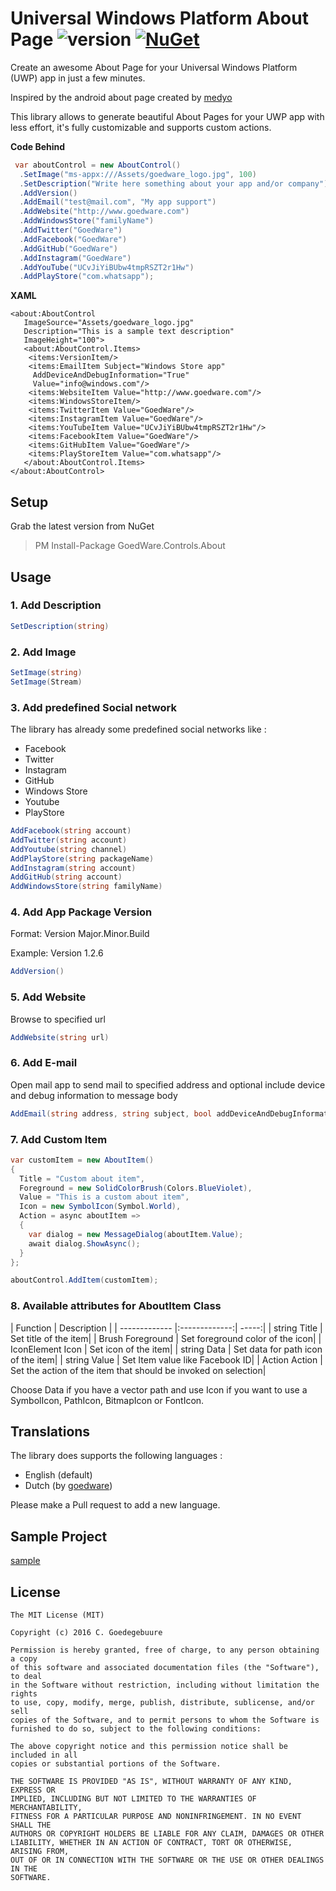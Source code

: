 # Universal Windows Platform About Page ![version](http://img.shields.io/badge/original-v1.0.1-brightgreen.svg?style=flat) [![NuGet](https://img.shields.io/nuget/v/GoedWare.Controls.About.svg?label=NuGet)](https://www.nuget.org/packages/GoedWare.Controls.About/)
Create an awesome About Page for your Universal Windows Platform (UWP) app in just a few minutes.

Inspired by the android about page created by [medyo](https://github.com/medyo/android-about-page)

This library allows to generate beautiful About Pages for your UWP app with less effort, it's fully customizable and supports custom actions.

**Code Behind**
```csharp
 var aboutControl = new AboutControl()
  .SetImage("ms-appx:///Assets/goedware_logo.jpg", 100)
  .SetDescription("Write here something about your app and/or company")
  .AddVersion()
  .AddEmail("test@mail.com", "My app support")
  .AddWebsite("http://www.goedware.com")
  .AddWindowsStore("familyName")
  .AddTwitter("GoedWare")
  .AddFacebook("GoedWare")
  .AddGitHub("GoedWare")
  .AddInstagram("GoedWare")
  .AddYouTube("UCvJiYiBUbw4tmpRSZT2r1Hw")
  .AddPlayStore("com.whatsapp");
```

**XAML**
```xaml
<about:AboutControl
   ImageSource="Assets/goedware_logo.jpg" 
   Description="This is a sample text description" 
   ImageHeight="100">
   <about:AboutControl.Items>
    <items:VersionItem/>
    <items:EmailItem Subject="Windows Store app"
     AddDeviceAndDebugInformation="True"
     Value="info@windows.com"/>
    <items:WebsiteItem Value="http://www.goedware.com"/>
    <items:WindowsStoreItem/>
    <items:TwitterItem Value="GoedWare"/>
    <items:InstagramItem Value="GoedWare"/>
    <items:YouTubeItem Value="UCvJiYiBUbw4tmpRSZT2r1Hw"/>
    <items:FacebookItem Value="GoedWare"/>
    <items:GitHubItem Value="GoedWare"/>
    <items:PlayStoreItem Value="com.whatsapp"/>
   </about:AboutControl.Items>
</about:AboutControl>
```

## Setup

Grab the latest version from NuGet

> PM Install-Package GoedWare.Controls.About

## Usage
### 1. Add Description

```csharp
SetDescription(string)
```

### 2. Add Image
```csharp
SetImage(string)
SetImage(Stream)
```

### 3. Add predefined Social network
The library has already some predefined social networks like :  

* Facebook
* Twitter
* Instagram
* GitHub
* Windows Store
* Youtube
* PlayStore

```csharp
AddFacebook(string account)
AddTwitter(string account)
AddYoutube(string channel)
AddPlayStore(string packageName)
AddInstagram(string account)
AddGitHub(string account)
AddWindowsStore(string familyName)
```

### 4. Add App Package Version
Format: Version Major.Minor.Build 

Example: Version 1.2.6

```csharp
AddVersion()
```

### 5. Add Website
Browse to specified url

```csharp
AddWebsite(string url)
```

### 6. Add E-mail
Open mail app to send mail to specified address and optional include device and debug information to message body

```csharp
AddEmail(string address, string subject, bool addDeviceAndDebugInformation)
```

### 7. Add Custom Item

```csharp
var customItem = new AboutItem()
{
  Title = "Custom about item",
  Foreground = new SolidColorBrush(Colors.BlueViolet),
  Value = "This is a custom about item",
  Icon = new SymbolIcon(Symbol.World),
  Action = async aboutItem =>
  {
    var dialog = new MessageDialog(aboutItem.Value);
    await dialog.ShowAsync();
  }
};

aboutControl.AddItem(customItem);
```

### 8. Available attributes for AboutItem Class

| Function        | Description  |
| ------------- |:-------------:| -----:|
| string Title | Set title of the item|
| Brush Foreground | Set foreground color of the icon|
| IconElement Icon | Set icon of the item|
| string Data | Set data for path icon of the item|
| string Value | Set Item value like Facebook ID|
| Action Action | Set the action of the item that should be invoked on selection|

Choose Data if you have a vector path and use Icon if you want to use a SymbolIcon, PathIcon, BitmapIcon or FontIcon.

## Translations
The library does supports the following languages :

* English (default)
* Dutch (by [goedware](https://github.com/goedware))

Please make a Pull request to add a new language.

## Sample Project
[sample](https://github.com/goedware/UWP-About-Page/tree/master/GoedWare.Controls.About/GoedWare.Samples.About)

## License

```
The MIT License (MIT)

Copyright (c) 2016 C. Goedegebuure

Permission is hereby granted, free of charge, to any person obtaining a copy
of this software and associated documentation files (the "Software"), to deal
in the Software without restriction, including without limitation the rights
to use, copy, modify, merge, publish, distribute, sublicense, and/or sell
copies of the Software, and to permit persons to whom the Software is
furnished to do so, subject to the following conditions:

The above copyright notice and this permission notice shall be included in all
copies or substantial portions of the Software.

THE SOFTWARE IS PROVIDED "AS IS", WITHOUT WARRANTY OF ANY KIND, EXPRESS OR
IMPLIED, INCLUDING BUT NOT LIMITED TO THE WARRANTIES OF MERCHANTABILITY,
FITNESS FOR A PARTICULAR PURPOSE AND NONINFRINGEMENT. IN NO EVENT SHALL THE
AUTHORS OR COPYRIGHT HOLDERS BE LIABLE FOR ANY CLAIM, DAMAGES OR OTHER
LIABILITY, WHETHER IN AN ACTION OF CONTRACT, TORT OR OTHERWISE, ARISING FROM,
OUT OF OR IN CONNECTION WITH THE SOFTWARE OR THE USE OR OTHER DEALINGS IN THE
SOFTWARE.
```
